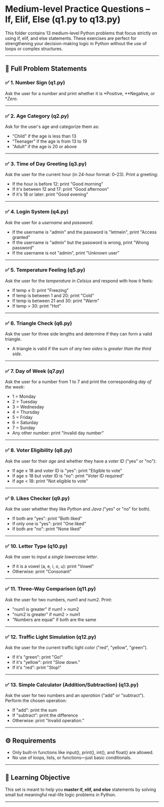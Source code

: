 # Medium-level Practice Questions – If, Elif, Else (q1.py to q13.py)

This folder contains 13 medium-level Python problems that focus strictly on using if, elif, and else statements. These exercises are perfect for strengthening your decision-making logic in Python without the use of loops or complex structures.

---

## 📄 Full Problem Statements

### ✅ 1. Number Sign (q1.py)
Ask the user for a number and print whether it is *Positive, **Negative, or **Zero*.

---

### ✅ 2. Age Category (q2.py)
Ask for the user's age and categorize them as:
- "Child" if the age is less than 13
- "Teenager" if the age is from 13 to 19
- "Adult" if the age is 20 or above

---

### ✅ 3. Time of Day Greeting (q3.py)
Ask the user for the current hour (in 24-hour format: 0–23). Print a greeting:
- If the hour is before 12: print "Good morning"
- If it's between 12 and 17: print "Good afternoon"
- If it's 18 or later: print "Good evening"

---

### ✅ 4. Login System (q4.py)
Ask the user for a *username* and *password*.
- If the username is "admin" and the password is "letmein", print "Access granted"
- If the username is "admin" but the password is wrong, print "Wrong password"
- If the username is not "admin", print "Unknown user"

---

### ✅ 5. Temperature Feeling (q5.py)
Ask the user for the *temperature in Celsius* and respond with how it feels:
- If temp ≤ 0: print "Freezing"
- If temp is between 1 and 20: print "Cold"
- If temp is between 21 and 30: print "Warm"
- If temp > 30: print "Hot"

---

### ✅ 6. Triangle Check (q6.py)
Ask the user for three side lengths and determine if they can form a valid triangle.
- A triangle is valid if the sum of *any two sides* is *greater than the third side*.

---

### ✅ 7. Day of Week (q7.py)
Ask the user for a number from 1 to 7 and print the corresponding *day of the week*:
- 1 = Monday
- 2 = Tuesday
- 3 = Wednesday
- 4 = Thursday
- 5 = Friday
- 6 = Saturday
- 7 = Sunday
- Any other number: print "Invalid day number"

---

### ✅ 8. Voter Eligibility (q8.py)
Ask the user for their *age* and whether they have a *voter ID* ("yes" or "no"):
- If age ≥ 18 and voter ID is "yes": print "Eligible to vote"
- If age ≥ 18 but voter ID is "no": print "Voter ID required"
- If age < 18: print "Not eligible to vote"

---

### ✅ 9. Likes Checker (q9.py)
Ask the user whether they like *Python* and *Java* ("yes" or "no" for both).
- If both are "yes": print "Both liked"
- If only one is "yes": print "One liked"
- If both are "no": print "None liked"

---

### ✅ 10. Letter Type (q10.py)
Ask the user to input a *single lowercase letter*.
- If it is a vowel (a, e, i, o, u): print "Vowel"
- Otherwise: print "Consonant"

---

### ✅ 11. Three-Way Comparison (q11.py)
Ask the user for two numbers, num1 and num2. Print:
- "num1 is greater" if num1 > num2
- "num2 is greater" if num2 > num1
- "Numbers are equal" if both are the same

---

### ✅ 12. Traffic Light Simulation (q12.py)
Ask the user for the current traffic light *color* ("red", "yellow", "green").
- If it's "green": print "Go!"
- If it's "yellow": print "Slow down."
- If it's "red": print "Stop!"

---

### ✅ 13. Simple Calculator (Addition/Subtraction) (q13.py)
Ask the user for two numbers and an *operation* ("add" or "subtract"). Perform the chosen operation:
- If "add": print the sum
- If "subtract": print the difference
- Otherwise: print "Invalid operation."

---

## ⚙ Requirements
- Only built-in functions like input(), print(), int(), and float() are allowed.
- No use of loops, lists, or functions—just basic conditionals.

---

## 🎯 Learning Objective
This set is meant to help you **master if, elif, and else** statements by solving small but meaningful real-life logic problems in Python.

---